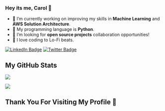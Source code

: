 ### Hey its me, Carol 👋
- 🔭 I’m currently working on improving my skills in **Machine Learning** and **AWS Solution Architecture**.
- 🌱 My programming language is **Python**.
- 👯 I’m looking for **open source projects** collaboration opportunities!
- 🎵 I love coding to Lo-Fi beats.

[![LinkedIn Badge](https://img.shields.io/badge/LinkedIn-Profile-informational?style=flat&logo=linkedin&logoColor=white&color=0D76A8)](https://www.linkedin.com/in/carol-muchemi/)
[![Twitter Badge](https://img.shields.io/badge/Twitter-Profile-informational?style=flat&logo=twitter&logoColor=white&color=1CA2F1)](https://twitter.com/CarolMuchemi)

## My GitHub Stats
<p>
  <img align="center" src="https://github-readme-stats.vercel.app/api?username=muchemicarol&show_icons=true&theme=radical" />
</p>
<p>
  <img align="center" src="https://github-readme-stats.vercel.app/api/top-langs/?username=muchemicarol&layout=compact&theme=radical" />
</p>


## Thank You For Visiting My Profile 🙏

<!--
**muchemicarol/muchemicarol** is a ✨ _special_ ✨ repository because its `README.md` (this file) appears on your GitHub profile.

Here are some ideas to get you started:


- 🌱 I’m currently learning ...
- 👯 I’m looking to collaborate on ...
- 🤔 I’m looking for help with ...
- 💬 Ask me about ...
- 📫 How to reach me: ...
- 😄 Pronouns: ...
- ⚡ Fun fact: ...
-->
